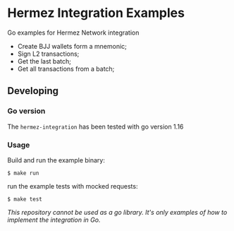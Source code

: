 # Hermez Integration Examples

Go examples for Hermez Network integration

- Create BJJ wallets form a mnemonic;
- Sign L2 transactions;
- Get the last batch;
- Get all transactions from a batch;

## Developing

### Go version

The `hermez-integration` has been tested with go version 1.16

### Usage

Build and run the example binary:

```shell
$ make run
```

run the example tests with mocked requests:

```shell
$ make test
```

_This repository cannot be used as a go library. It's only examples of how to implement the integration in Go._